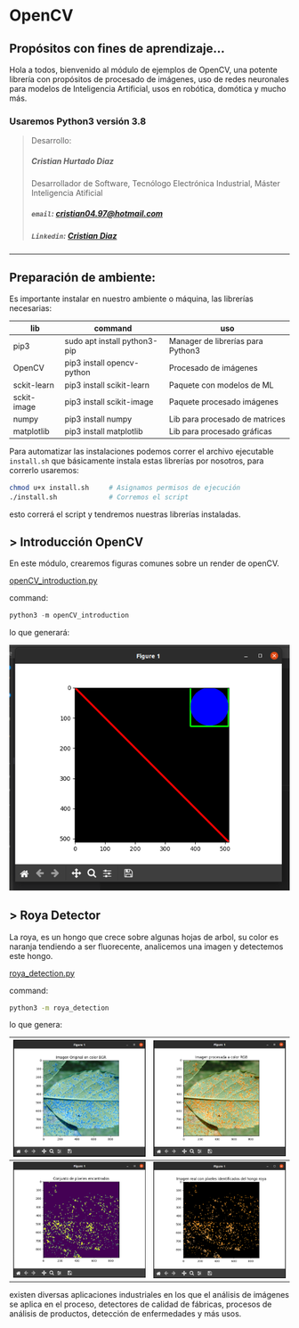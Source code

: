 # OpenCV 
## Propósitos con fines de aprendizaje... 
Hola a todos, bienvenido al módulo de ejemplos de OpenCV, una potente librería con propósitos de procesado de imágenes, uso de redes neuronales para modelos de Inteligencia Artificial, usos en robótica, domótica y mucho más.

### Usaremos Python3 versión 3.8
> Desarrollo:
> ##### Cristian Hurtado Diaz
> Desarrollador de Software, Tecnólogo Electrónica Industrial, Máster Inteligencia Atificial
> ##### `email`: cristian04.97@hotmail.com
> ##### `Linkedin`: [Cristian Diaz](https://www.linkedin.com/in/cristian-diaz-software-engineer/) 

---
## Preparación de ambiente:
Es importante instalar en nuestro ambiente o máquina, las librerías necesarias:

| lib              | command                           | uso                                 |  
|------------------|-----------------------------------|-------------------------------------|
| pip3             | sudo apt install python3-pip      | Manager de librerías para Python3   |
| OpenCV           | pip3 install opencv-python        | Procesado de imágenes               |
| sckit-learn      | pip3 install scikit-learn         | Paquete con modelos de ML           |
| sckit-image      | pip3 install scikit-image         | Paquete procesado imágenes          |
| numpy            | pip3 install numpy                | Lib para procesado de matrices      |
| matplotlib       | pip3 install matplotlib           | Lib para procesado gráficas         |

Para automatizar las instalaciones podemos correr el archivo ejecutable `install.sh` que básicamente instala estas librerías por nosotros, para correrlo usaremos:

``` bash
chmod u+x install.sh     # Asignamos permisos de ejecución
./install.sh             # Corremos el script
```
esto correrá el script y tendremos nuestras librerías instaladas.

## > Introducción OpenCV
En este módulo, crearemos figuras comunes sobre un render de openCV.

[openCV_introduction.py](./openCV_introduction.py)

command:

``` python
python3 -m openCV_introduction
```
lo que generará:

![Alt text](images/introdution.png)

## > Roya Detector
La roya, es un hongo que crece sobre algunas hojas de arbol, su color es naranja tendiendo a ser fluorecente, analicemos una imagen y detectemos este hongo.

[roya_detection.py](./roya_detection.py)

command:
``` bash
python3 -m roya_detection
```
lo que genera:

| ![Alt text](/images/roya_detection/original_BGR.png)  | ![Alt text](/images/roya_detection/original_RGB.png) |
|---------|---------|
| ![Alt Text](/images/roya_detection/detections.png) | ![Alt text](/images/roya_detection/original_detected.png) |

existen diversas aplicaciones industriales en los que el análisis de imágenes se aplica en el proceso, detectores de calidad de fábricas, procesos de análisis de productos, detección de enfermedades y más usos.